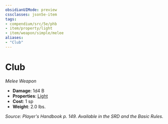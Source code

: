 ```yaml
---
obsidianUIMode: preview
cssclasses: json5e-item
tags:
- compendium/src/5e/phb
- item/property/light
- item/weapon/simple/melee
aliases: 
- "Club"
---
```

# Club
*Melee Weapon*  

- **Damage**: 1d4 B
- **Properties**: [Light](item-properties.md#Light)
- **Cost**: 1 sp
- **Weight**: 2.0 lbs.

*Source: Player's Handbook p. 149. Available in the SRD and the Basic Rules.*